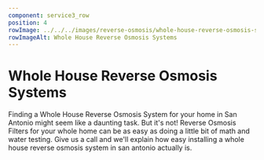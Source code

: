 ```yaml
---
component: service3_row
position: 4
rowImage: ../../../images/reverse-osmosis/whole-house-reverse-osmosis-system.webp
rowImageAlt: Whole House Reverse Osmosis Systems
---
```

#  Whole House Reverse Osmosis Systems

Finding a Whole House Reverse Osmosis System for your home in San Antonio might seem like a daunting task. But it's not! Reverse Osmosis Filters for your whole home can be as easy as doing a little bit of math and water testing. Give us a call and we'll explain how easy installing a whole house reverse osmosis system in san antonio actually is. 